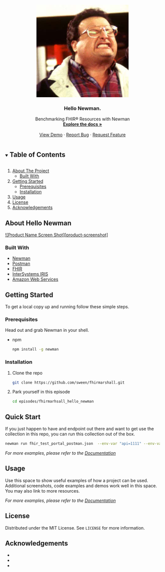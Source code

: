<!--
*** Thanks for checking out the Best-README-Template. If you have a suggestion
*** that would make this better, please fork the repo and create a pull request
*** or simply open an issue with the tag "enhancement".
*** Thanks again! Now go create something AMAZING! :D
***
***
***
*** To avoid retyping too much info. Do a search and replace for the following:
*** github_username, repo_name, twitter_handle, email, project_title, project_description
-->



<!-- PROJECT SHIELDS -->
<!--
*** I'm using markdown "reference style" links for readability.
*** Reference links are enclosed in brackets [ ] instead of parentheses ( ).
*** See the bottom of this document for the declaration of the reference variables
*** for contributors-url, forks-url, etc. This is an optional, concise syntax you may use.
*** https://www.markdownguide.org/basic-syntax/#reference-style-links


<!-- PROJECT LOGO -->
<br />
<p align="center">
  <a href="https://github.com/github_username/repo_name">
    <img src="https://github.com/sween/fhirmarshall/raw/main/episodes/fhirmarshall_hello_newman/assets/newman.jpg" alt="Logo" width="300" height="300">
  </a>

  <h3 align="center">Hello Newman.</h3>

  <p align="center">
    Benchmarking FHIR® Resources with Newman
    <br />
    <a href="https://github.com/github_username/repo_name"><strong>Explore the docs »</strong></a>
    <br />
    <br />
    <a href="https://github.com/github_username/repo_name">View Demo</a>
    ·
    <a href="https://github.com/github_username/repo_name/issues">Report Bug</a>
    ·
    <a href="https://github.com/github_username/repo_name/issues">Request Feature</a>
  </p>
</p>



<!-- TABLE OF CONTENTS -->
<details open="open">
  <summary><h2 style="display: inline-block">Table of Contents</h2></summary>
  <ol>
    <li>
      <a href="#about-the-project">About The Project</a>
      <ul>
        <li><a href="#built-with">Built With</a></li>
      </ul>
    </li>
    <li>
      <a href="#getting-started">Getting Started</a>
      <ul>
        <li><a href="#prerequisites">Prerequisites</a></li>
        <li><a href="#installation">Installation</a></li>
      </ul>
    </li>
    <li><a href="#usage">Usage</a></li>
    <li><a href="#license">License</a></li>
    <li><a href="#acknowledgements">Acknowledgements</a></li>
  </ol>
</details>



<!-- ABOUT THE PROJECT -->
## About Hello Newman

[![Product Name Screen Shot][product-screenshot]](https://example.com)



### Built With

* [Newman]()
* [Postman]()
* [FHIR]()
* [InterSystems IRIS]()
* [Amazon Web Services]()



<!-- GETTING STARTED -->
## Getting Started

To get a local copy up and running follow these simple steps.

### Prerequisites

Head out and grab Newman in your shell.
* npm
  ```sh
  npm install -g newman
  ```

### Installation

1. Clone the repo
   ```sh
   git clone https://github.com/sween/fhirmarshall.git
   ```
2. Park yourself in this episode
   ```sh
   cd episodes/fhirmarhsall_hello_newman
   ```

## Quick Start  

If you just happen to have and endpoint out there and want to get use the collection in this repo, you can run this collection out of the box.

   ```sh
   newman run fhir_test_portal_postman.json  --env-var "api=1111" --env-var "apikey:4444"
   ```  
   
_For more examples, please refer to the [Documentation](https://example.com)_

<!-- USAGE EXAMPLES -->
## Usage

Use this space to show useful examples of how a project can be used. Additional screenshots, code examples and demos work well in this space. You may also link to more resources.



_For more examples, please refer to the [Documentation](https://example.com)_





<!-- LICENSE -->
## License

Distributed under the MIT License. See `LICENSE` for more information.


<!-- ACKNOWLEDGEMENTS -->
## Acknowledgements

* []()
* []()
* []()

